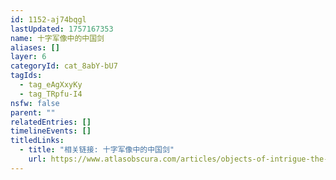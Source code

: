 ```yaml
---
id: 1152-aj74bqgl
lastUpdated: 1757167353
name: 十字军像中的中国剑
aliases: []
layer: 6
categoryId: cat_8abY-bU7
tagIds:
  - tag_eAgXxyKy
  - tag_TRpfu-I4
nsfw: false
parent: ""
relatedEntries: []
timelineEvents: []
titledLinks:
  - title: "相关链接: 十字军像中的中国剑"
    url: https://www.atlasobscura.com/articles/objects-of-intrigue-the-tomb-effigy-of-jean-d-alluye
---
```



